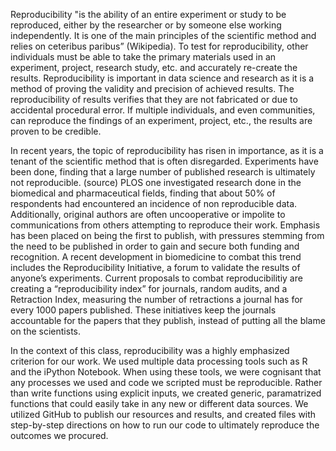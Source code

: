 
Reproducibility "is the ability of an entire experiment or study to be reproduced, either by the researcher or by someone else working independently. It is one of the main principles of the scientific method and relies on ceteribus paribus” (Wikipedia). To test for reproducibility, other individuals must be able to take the primary materials used in an experiment, project, research study, etc. and  accurately re-create the results. 
Reproducibility is important in data science and research as it is a method of proving the validity and precision of achieved results. The reproducibility of results verifies that they are not fabricated or due to accidental procedural error. If multiple individuals, and even communities, can reproduce the findings of an experiment, project, etc., the results are proven to be credible.


In recent years, the topic of reproducibility has risen in importance, as it is a tenant of the scientific method that is often disregarded.  Experiments have been done, finding that a large number of published research is ultimately not reproducible.  (source)  PLOS one investigated research done in the biomedical and pharmaceutical fields, finding that about 50% of respondents had encountered an incidence of non reproducible data.  Additionally, original authors are often uncooperative or impolite to communications from others attempting to reproduce their work.
Emphasis has been placed on being the first to publish, with pressures stemming from the need to be published in order to gain and secure both funding and recognition.  A recent development in biomedicine to combat this trend includes the Reproducibility Initiative, a forum to validate the results of anyone’s experiments.  Current proposals to combat reproducibilitiy are creating a “reproducibility index” for journals, random audits, and a Retraction Index, measuring the number of retractions a journal has for every 1000 papers published.  These initiatives keep the journals accountable for the papers that they publish, instead of putting all the blame on the scientists.  


In the context of this class, reproducibility was a highly emphasized criterion for our work. We used multiple data processing tools such as R and the iPython Notebook. When using these tools, we were cognisant that any processes we used and code we scripted must be reproducible. Rather than write functions using explicit inputs, we created generic, paramatrized functions that could easily take in any new or different data sources. We utilized GitHub to publish our resources and results, and created files with step-by-step directions on how to run our code to ultimately reproduce the outcomes we procured.
